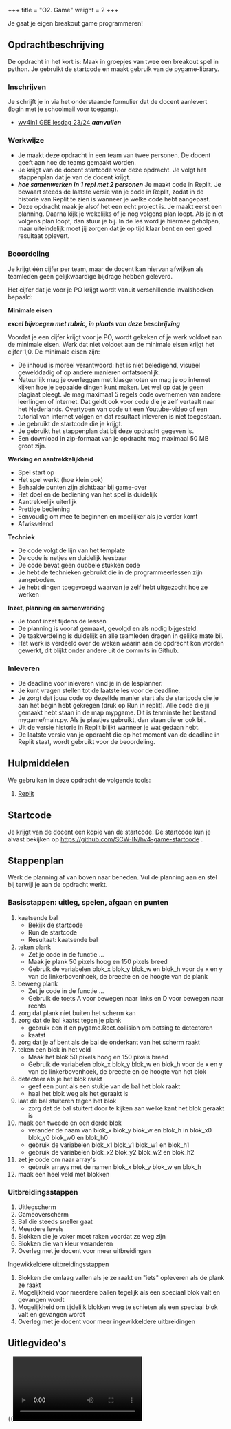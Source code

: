 +++
title = "O2. Game"
weight = 2
+++

Je gaat je eigen breakout game programmeren!
<!--more-->

## Opdrachtbeschrijving
De opdracht in het kort is: Maak in groepjes van twee een breakout spel in python. Je gebruikt de startcode en maakt gebruik van de pygame-library.

### Inschrijven
Je schrijft je in via het onderstaande formulier dat de docent aanlevert (login met je schoolmail voor toegang). 
- [wv4in1 GEE lesdag 23/24](https://link) ___aanvullen___

### Werkwijze
- Je maakt deze opdracht in een team van twee personen. De docent geeft aan hoe de teams gemaakt worden.
- Je krijgt van de docent startcode voor deze opdracht. Je volgt het stappenplan dat je van de docent krijgt.
- ___hoe samenwerken in 1 repl met 2 personen___ Je maakt code in Replit. Je bewaart steeds de laatste versie van je code in Replit, zodat in de historie van Replit te zien is wanneer je welke code hebt aangepast.
- Deze opdracht maak je alsof het een echt project is. Je maakt eerst een planning. Daarna kijk je wekelijks of je nog volgens plan loopt. Als je niet volgens plan loopt, dan stuur je bij. In de les word je hiermee geholpen, maar uiteindelijk moet jij zorgen dat je op tijd klaar bent en een goed resultaat oplevert. 

### Beoordeling
Je krijgt één cijfer per team, maar de docent kan hiervan afwijken als teamleden geen gelijkwaardige bijdrage hebben geleverd. 

Het cijfer dat je voor je PO krijgt wordt vanuit verschillende invalshoeken bepaald: 

**Minimale eisen**

___excel bijvoegen met rubric, in plaats van deze beschrijving___

Voordat je een cijfer krijgt voor je PO, wordt gekeken of je werk voldoet aan de minimale eisen. Werk dat niet voldoet aan de minimale eisen krijgt het cijfer 1,0. De minimale eisen zijn:
- De inhoud is moreel verantwoord: het is niet beledigend, visueel gewelddadig of op andere manieren onfatsoenlijk.
- Natuurlijk mag je overleggen met klasgenoten en mag je op internet kijken hoe je bepaalde dingen kunt maken. Let wel op dat je geen plagiaat pleegt. Je mag maximaal 5 regels code overnemen van andere leerlingen of internet. Dat geldt ook voor code die je zelf vertaalt naar het Nederlands. Overtypen van code uit een Youtube-video of een tutorial van internet volgen en dat resultaat inleveren is niet toegestaan.
- Je gebruikt de startcode die je krijgt.
- Je gebruikt het stappenplan dat bij deze opdracht gegeven is.
- Een download in zip-formaat van je opdracht mag maximaal 50 MB groot zijn.

**Werking en aantrekkelijkheid**
- Spel start op
- Het spel werkt (hoe klein ook)
- Behaalde punten zijn zichtbaar bij game-over
- Het doel en de bediening van het spel is duidelijk
- Aantrekkelijk uiterlijk
- Prettige bediening
- Eenvoudig om mee te beginnen en moeilijker als je verder komt
- Afwisselend

**Techniek**
- De code volgt de lijn van het template
- De code is netjes en duidelijk leesbaar
- De code bevat geen dubbele stukken code
- Je hebt de technieken gebruikt die in de programmeerlessen zijn aangeboden.
- Je hebt dingen toegevoegd waarvan je zelf hebt uitgezocht hoe ze werken

**Inzet, planning en samenwerking**
- Je toont inzet tijdens de lessen
- De planning is vooraf gemaakt, gevolgd en als nodig bijgesteld.
- De taakverdeling is duidelijk en alle teamleden dragen in gelijke mate bij.
- Het werk is verdeeld over de weken waarin aan de opdracht kon worden gewerkt, dit blijkt onder andere uit de commits in Github.

### Inleveren
- De deadline voor inleveren vind je in de lesplanner.
- Je kunt vragen stellen tot de laatste les voor de deadline.
- Je zorgt dat jouw code op dezelfde manier start als de startcode die je aan het begin hebt gekregen (druk op Run in replit). Alle code die jij gemaakt hebt staan in de map mypgame. Dit is tenminste het bestand mygame/main.py. Als je plaatjes gebruikt, dan staan die er ook bij.
- Uit de versie historie in Replit blijkt wanneer je wat gedaan hebt.
- De laatste versie van je opdracht die op het moment van de deadline in Replit staat, wordt gebruikt voor de beoordeling.

## Hulpmiddelen
We gebruiken in deze opdracht de volgende tools:
1. [Replit](/tools/replit/)

## Startcode
Je krijgt van de docent een kopie van de startcode. De startcode kun je alvast bekijken op https://github.com/SCW-IN/hv4-game-startcode .

## Stappenplan
Werk de planning af van boven naar beneden. Vul de planning aan en stel bij terwijl je aan de opdracht werkt.

### Basisstappen: uitleg, spelen, afgaan en punten
1. kaatsende bal
    - Bekijk de startcode
    - Run de startcode
    - Resultaat: kaatsende bal
2. teken plank
    - Zet je code in de functie ...
    - Maak je plank 50 pixels hoog en 150 pixels breed
    - Gebruik de variabelen blok_x blok_y blok_w en blok_h voor de x en y van de linkerbovenhoek, de breedte en de hoogte van de plank
4. beweeg plank
    - Zet je code in de functie ...
    - Gebruik de toets A voor bewegen naar links en D voor bewegen naar rechts
4. zorg dat plank niet buiten het scherm kan
5. zorg dat de bal kaatst tegen je plank
     - gebruik een if en pygame.Rect.collision om botsing te detecteren
     - kaatst
7. zorg dat je af bent als de bal de onderkant van het scherm raakt
8. teken een blok in het veld
     - Maak het blok 50 pixels hoog en 150 pixels breed
     - Gebruik de variabelen blok_x blok_y blok_w en blok_h voor de x en y van de linkerbovenhoek, de breedte en de hoogte van het blok
9. detecteer als je het blok raakt
    - geef een punt als een stukje van de bal het blok raakt
    - haal het blok weg als het geraakt is
10. laat de bal stuiteren tegen het blok
    - zorg dat de bal stuitert door te kijken aan welke kant het blok geraakt is
11. maak een tweede en een derde blok
    - verander de naam van blok_x blok_y blok_w en blok_h in blok_x0 blok_y0 blok_w0 en blok_h0
    - gebruik de variabelen blok_x1 blok_y1 blok_w1 en blok_h1
    - gebruik de variabelen blok_x2 blok_y2 blok_w2 en blok_h2
15. zet je code om naar array's
    - gebruik arrays met de namen blok_x blok_y blok_w en blok_h
17. maak een heel veld met blokken

### Uitbreidingsstappen
1. Uitlegscherm
2. Gameoverscherm
3. Bal die steeds sneller gaat
4. Meerdere levels
5. Blokken die je vaker moet raken voordat ze weg zijn
6. Blokken die van kleur veranderen
7. Overleg met je docent voor meer uitbreidingen

Ingewikkeldere uitbreidingsstappen
1. Blokken die omlaag vallen als je ze raakt en "iets" opleveren als de plank ze raakt
2. Mogelijkheid voor meerdere ballen tegelijk als een speciaal blok valt en gevangen wordt
3. Mogelijkheid om tijdelijk blokken weg te schieten als een speciaal blok valt en gevangen wordt
4. Overleg met je docent voor meer ingewikkeldere uitbreidingen

## Uitlegvideo's
{{<video id="PLpTljPS____idinvullen____1HC">}}

